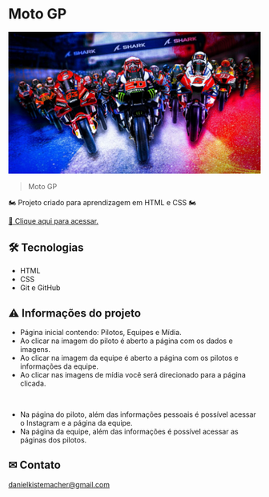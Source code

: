 # Moto GP

![preview_readme](./assets/preview_readme.png)
> Moto GP

🏍 Projeto criado para aprendizagem em HTML e CSS 🏍

[🔗 Clique aqui para acessar.](https://danielkistemacher.github.io/MotoGP/)

## 🛠 Tecnologias

- HTML
- CSS
- Git e GitHub

## ⚠ Informações do projeto

- Página inicial contendo: Pilotos, Equipes e Mídia.
- Ao clicar na imagem do piloto é aberto a página com os dados e imagens.
- Ao clicar na imagem da equipe é aberto a página com os pilotos e informações da equipe.
- Ao clicar nas imagens de mídia você será direcionado para a página clicada.

<br>

- Na página do piloto, além das informações pessoais é possível acessar o Instagram e a página da equipe.
- Na página da equipe, além das informações é possível acessar as páginas dos pilotos.

## ✉ Contato
danielkistemacher@gmail.com